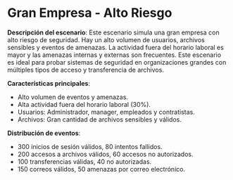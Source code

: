 
# Gran Empresa - Alto Riesgo

**Descripción del escenario**:
Este escenario simula una gran empresa con alto riesgo de seguridad. Hay un alto volumen de usuarios, archivos sensibles y eventos de amenazas. La actividad fuera del horario laboral es mayor y las amenazas internas y externas son frecuentes. Este escenario es ideal para probar sistemas de seguridad en organizaciones grandes con múltiples tipos de acceso y transferencia de archivos.

**Características principales**:
- Alto volumen de eventos y amenazas.
- Alta actividad fuera del horario laboral (30%).
- Usuarios: Administrador, manager, empleados y contratistas.
- Archivos: Gran cantidad de archivos sensibles y válidos.

**Distribución de eventos**:
- 300 inicios de sesión válidos, 80 intentos fallidos.
- 200 accesos a archivos válidos, 60 accesos no autorizados.
- 100 transferencias válidas, 40 no autorizadas.
- 150 correos válidos, 50 amenazas por correo electrónico.
